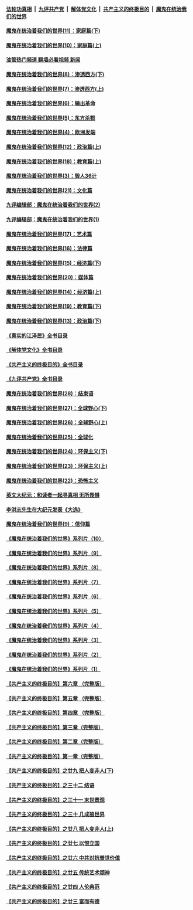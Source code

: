 ####  [法轮功真相](../../../../basic/blob/master/README.md?t=11270831) &nbsp;|&nbsp; [九评共产党](../../../../9ping.md/blob/master/README.md?t=11270831) &nbsp;|&nbsp; [解体党文化](../../../../jtdwh.md/blob/master/README.md?t=11270831)  &nbsp;|&nbsp; [共产主义的终极目的](../../../../gczydzjmd.md/blob/master/README.md?t=11270831) &nbsp;|&nbsp; [魔鬼在统治我们的世界](../../../../mgztzwmdsj.md/blob/master/README.md?t=11270831) 

#### [魔鬼在统治着我们的世界(11)：家庭篇(下)](../pages/nsc422/n10440961.md?t=11270831) 

#### [魔鬼在统治着我们的世界(10)：家庭篇(上)](../pages/nsc422/n10435448.md?t=11270831) 

#### [油管热门频道 翻墙必看视频 新闻](http://129.146.143.75:81/youtube.html?11270831)

#### [魔鬼在统治着我们的世界(8)：渗透西方(下)](../pages/nsc422/n10429603.md?t=11270831) 

#### [魔鬼在统治着我们的世界(7)：渗透西方(上)](../pages/nsc422/n10426013.md?t=11270831) 

#### [魔鬼在统治着我们的世界(6)：输出革命](../pages/nsc422/n10421536.md?t=11270831) 

#### [魔鬼在统治着我们的世界(5)：东方杀戮](../pages/nsc422/n10417707.md?t=11270831) 

#### [魔鬼在统治着我们的世界(4)：欧洲发端](../pages/nsc422/n10414890.md?t=11270831) 

#### [魔鬼在统治着我们的世界(12)：政治篇(上)](../pages/nsc422/n10444576.md?t=11270831) 

#### [魔鬼在统治着我们的世界(18)：教育篇(上)](../pages/nsc422/n10526970.md?t=11270831) 

#### [魔鬼在统治着我们的世界(3)：毁人36计](../pages/nsc422/n10411583.md?t=11270831) 

#### [魔鬼在统治着我们的世界(21)：文化篇](../pages/nsc422/n10597706.md?t=11270831) 

#### [九评编辑部：魔鬼在统治着我们的世界(2)](../pages/nsc422/n10410036.md?t=11270831) 

#### [九评编辑部：魔鬼在统治着我们的世界(1)](../pages/nsc422/n10406825.md?t=11270831) 

#### [魔鬼在统治着我们的世界(17)：艺术篇](../pages/nsc422/n10499093.md?t=11270831) 

#### [魔鬼在统治着我们的世界(16)：法律篇](../pages/nsc422/n10485969.md?t=11270831) 

#### [魔鬼在统治着我们的世界(15)：经济篇(下)](../pages/nsc422/n10469975.md?t=11270831) 

#### [魔鬼在统治着我们的世界(20)：媒体篇](../pages/nsc422/n10586579.md?t=11270831) 

#### [魔鬼在统治着我们的世界(14)：经济篇(上)](../pages/nsc422/n10457370.md?t=11270831) 

#### [魔鬼在统治着我们的世界(19)：教育篇(下)](../pages/nsc422/n10564808.md?t=11270831) 

#### [魔鬼在统治着我们的世界(13)：政治篇(下)](../pages/nsc422/n10448270.md?t=11270831) 

#### [《真实的江泽民》全书目录](../pages/nsc422/n13721399.md?t=11270831) 

#### [《解体党文化》全书目录](../pages/nsc422/n13721157.md?t=11270831) 

#### [《共产主义的终极目的》全书目录](../pages/nsc422/n13721048.md?t=11270831) 

#### [《九评共产党》全书目录](../pages/nsc422/n13708085.md?t=11270831) 

#### [魔鬼在统治着我们的世界(28)：结束语](../pages/nsc422/n10936246.md?t=11270831) 

#### [魔鬼在统治着我们的世界(27)：全球野心(下)](../pages/nsc422/n10928319.md?t=11270831) 

#### [魔鬼在统治着我们的世界(26)：全球野心(上)](../pages/nsc422/n10900318.md?t=11270831) 

#### [魔鬼在统治着我们的世界(25)：全球化](../pages/nsc422/n10788205.md?t=11270831) 

#### [魔鬼在统治着我们的世界(24)：环保主义(下)](../pages/nsc422/n10695307.md?t=11270831) 

#### [魔鬼在统治着我们的世界(23)：环保主义(上)](../pages/nsc422/n10688613.md?t=11270831) 

#### [魔鬼在统治着我们的世界(22)：恐怖主义](../pages/nsc422/n10614727.md?t=11270831) 

#### [英文大纪元：和读者一起寻真相 无所畏惧](../pages/nsc422/n12542027.md?t=11270831) 

#### [李洪志先生在大纪元发表《大选》](../pages/nsc422/n12534746.md?t=11270831) 

#### [魔鬼在统治着我们的世界(9)：信仰篇](../pages/nsc422/n10432159.md?t=11270831) 

#### [《魔鬼在统治着我们的世界》系列片（10）](../pages/nsc422/n12292670.md?t=11270831) 

#### [《魔鬼在统治着我们的世界》系列片（9）](../pages/nsc422/n12290859.md?t=11270831) 

#### [《魔鬼在统治着我们的世界》系列片（8）](../pages/nsc422/n12287445.md?t=11270831) 

#### [《魔鬼在统治着我们的世界》系列片（7）](../pages/nsc422/n12283425.md?t=11270831) 

#### [《魔鬼在统治着我们的世界》系列片（6）](../pages/nsc422/n12282314.md?t=11270831) 

#### [《魔鬼在统治着我们的世界》系列片（5）](../pages/nsc422/n12281419.md?t=11270831) 

#### [《魔鬼在统治着我们的世界》系列片（4）](../pages/nsc422/n12274024.md?t=11270831) 

#### [《魔鬼在统治着我们的世界》系列片（3）](../pages/nsc422/n12271322.md?t=11270831) 

#### [《魔鬼在统治着我们的世界》系列片（2）](../pages/nsc422/n12269049.md?t=11270831) 

#### [《魔鬼在统治着我们的世界》系列片（1）](../pages/nsc422/n12267575.md?t=11270831) 

#### [【共产主义的终极目的】第六章 （完整版）](../pages/nsc422/n11428913.md?t=11270831) 

#### [【共产主义的终极目的】第五章 （完整版）](../pages/nsc422/n11428912.md?t=11270831) 

#### [【共产主义的终极目的】第四章 （完整版）](../pages/nsc422/n11428907.md?t=11270831) 

#### [【共产主义的终极目的】第三章（完整版）](../pages/nsc422/n11428848.md?t=11270831) 

#### [【共产主义的终极目的】第二章（完整版）](../pages/nsc422/n11428831.md?t=11270831) 

#### [【共产主义的终极目的】第一章（完整版）](../pages/nsc422/n11417651.md?t=11270831) 

#### [【共产主义的终极目的】之廿九 把人变非人(下)](../pages/nsc422/n11344140.md?t=11270831) 

#### [【共产主义的终极目的】之三十二 结语](../pages/nsc422/n11360535.md?t=11270831) 

#### [【共产主义的终极目的】之三十一 末世景观](../pages/nsc422/n11351129.md?t=11270831) 

#### [【共产主义的终极目的】之三十 几成狼世界](../pages/nsc422/n11348280.md?t=11270831) 

#### [【共产主义的终极目的】之廿八 把人变非人(上)](../pages/nsc422/n11340492.md?t=11270831) 

#### [【共产主义的终极目的】之廿七 以恨立国](../pages/nsc422/n11336944.md?t=11270831) 

#### [【共产主义的终极目的】之廿六 中共对抗普世价值](../pages/nsc422/n11324785.md?t=11270831) 

#### [【共产主义的终极目的】之廿五 传统艺术颂神](../pages/nsc422/n11296396.md?t=11270831) 

#### [【共产主义的终极目的】之廿四 人伦典范](../pages/nsc422/n11296397.md?t=11270831) 

#### [【共产主义的终极目的】之廿三 富而有德](../pages/nsc422/n11283598.md?t=11270831) 

<img src='http://gfw-breaker.win/goodnews/indexes/nsc422.md' width='0px' height='0px'/>
